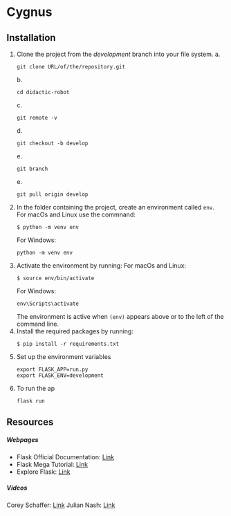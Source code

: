 # Cygnus

## Installation

1. Clone the project from the *development* branch into your file system.
    a.
    ```
    git clone URL/of/the/repository.git
    ```
    b. 
    ```
    cd didactic-robot
    ```
    c. 
    ```
    git remote -v
    ```
    d.
    ```
    git checkout -b develop
    ```
    e.
    ```
    git branch
    ```
    e.
    ```
    git pull origin develop
    ```
2. In the folder containing the project, create an environment called ```env```. 
    For macOs and Linux use the commnand:
    ```
    $ python -m venv env
    ```
    For Windows:
    ```
    python -m venv env
    ```
3. Activate the environment by running:
    For macOs and Linux:
    ```
    $ source env/bin/activate
    ```
    For Windows:
    ```
    env\Scripts\activate
    ```
    The environment is active when ```(env)``` appears above or to the left of the command line.
4. Install the required packages by running:
    ```
    $ pip install -r requirements.txt
    ``` 
5. Set up the environment variables
    ```
    export FLASK_APP=run.py
    export FLASK_ENV=development
    ```
6. To run the ap
    ```
    flask run
    ```

## Resources

##### Webpages
- Flask Official Documentation: [Link](http://flask.palletsprojects.com/en/1.1.x/tutorial/)
- Flask Mega Tutorial: [Link](https://blog.miguelgrinberg.com/post/the-flask-mega-tutorial-part-i-hello-world)
- Explore Flask: [Link](https://exploreflask.com/en/latest/preface.html)

##### Videos
Corey Schaffer: [Link](https://www.youtube.com/watch?v=MwZwr5Tvyxo&list=PL-osiE80TeTs4UjLw5MM6OjgkjFeUxCYH)
Julian Nash: [Link](https://www.youtube.com/watch?v=BUmUV8YOzgM&list=PLF2JzgCW6-YY_TZCmBrbOpgx5pSNBD0_L)